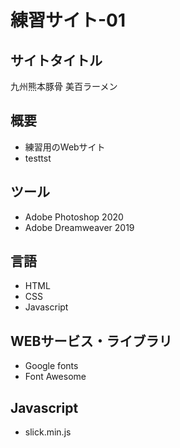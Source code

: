 # 練習サイト-01

## サイトタイトル
九州熊本豚骨 美百ラーメン

## 概要
* 練習用のWebサイト
* testtst

## ツール
* Adobe Photoshop 2020
* Adobe Dreamweaver 2019

## 言語
* HTML
* CSS
* Javascript

## WEBサービス・ライブラリ
* Google fonts
* Font Awesome

## Javascript
* slick.min.js
